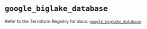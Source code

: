# `google_biglake_database`

Refer to the Terraform Registry for docs: [`google_biglake_database`](https://registry.terraform.io/providers/hashicorp/google-beta/6.40.0/docs/resources/google_biglake_database).
